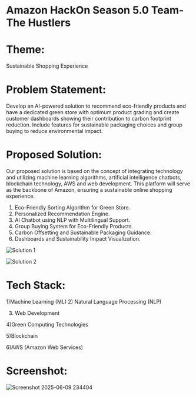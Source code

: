 # Amazon HackOn Season 5.0 Team- The Hustlers

# Theme: 
Sustainable Shopping Experience

# Problem Statement:
Develop an AI-powered solution to recommend eco-friendly products and have a dedicated green store with optimum product grading and create customer dashboards showing their contribution to carbon footprint reduction. Include features for sustainable packaging choices and group buying to reduce environmental impact.

# Proposed Solution:

Our proposed solution is based on the concept of integrating technology and utilizing machine learning algorithms, artificial intelligence chatbots, blockchain technology, AWS and web development. This platform will serve as the backbone of Amazon, ensuring a sustainable online shopping experience.

 1. Eco-Friendly Sorting Algorithm for Green Store.
 2. Personalized Recommendation Engine.
 3. AI Chatbot using NLP with Multilingual Support.
 4. Group Buying System for Eco-Friendly Products.
 5. Carbon Offsetting and Sustainable Packaging Guidance.
 6. Dashboards and Sustainability Impact Visualization.

![Solution 1](https://github.com/user-attachments/assets/6df04f19-1d18-4592-9e9b-f478f53b3aae)

![Solution 2](https://github.com/user-attachments/assets/a76babb7-5c7c-4885-883c-de518bec3e84)

# Tech Stack:
 1)Machine Learning (ML)
 2) Natural Language Processing (NLP)

 3) Web Development

 4)Green Computing Technologies

 5)Blockchain

 6)AWS (Amazon Web Services)

# Screenshot:

![Screenshot 2025-06-09 234404](https://github.com/user-attachments/assets/276a059b-09f9-4402-b9b9-9255c246d6fd)
